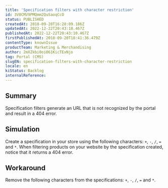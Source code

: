```yaml
---
title: 'Specification filters with character restriction'
id: 3V0CMV9PMQmm2QuSaoqCcO
status: PUBLISHED
createdAt: 2018-09-20T16:28:09.186Z
updatedAt: 2022-12-22T20:43:10.467Z
publishedAt: 2022-12-22T20:43:10.467Z
firstPublishedAt: 2018-09-20T18:41:36.479Z
contentType: knownIssue
productTeam: Marketing & Merchandising
author: 2mXZkbi0oi061KicTExNjo
tag: Portal (CMS)
slugEN: specification-filters-with-character-restriction
locale: en
kiStatus: Backlog
internalReference: 
---
```


## Summary

Specification filters generate an URL that is not recognized by the portal and result in a 404 error.

## Simulation

Create a specification in your store using the following characters: `+`, `-`, `/`, `=` and `*`. When filtering products on your website by the specification created, notice that it returns a 404 error.

## Workaround

Remove the following characters from the specifications: `+`, `-`, `/`, `=` and `*`.


